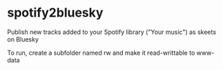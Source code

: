 # spotify2bluesky
Publish new tracks added to your Spotify library ("Your music") as skeets on Bluesky

To run, create a subfolder named rw and make it read-writtable to www-data
